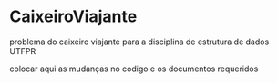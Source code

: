 # CaixeiroViajante
problema do caixeiro viajante para a disciplina de estrutura de dados UTFPR

colocar aqui as mudanças no codigo e os documentos requeridos
